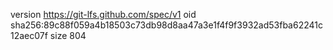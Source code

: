 version https://git-lfs.github.com/spec/v1
oid sha256:89c88f059a4b18503c73db98d8aa47a3e1f4f9f3932ad53fba62241c12aec07f
size 804
